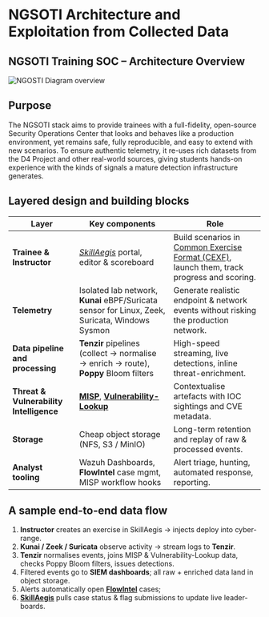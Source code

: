 # NGSOTI Architecture and Exploitation from Collected Data

## NGSOTI Training SOC – Architecture Overview

![NGOSTI Diagram overview](https://raw.githubusercontent.com/ngsoti/ngsoti/refs/heads/main/deliverables/D4.1/oss-overview.png)

## Purpose

The NGSOTI stack aims to provide trainees with a full-fidelity, open-source Security Operations Center that looks and behaves like a production environment, yet remains safe, fully reproducible, and easy to extend with new scenarios. To ensure authentic telemetry, it re-uses rich datasets from the D4 Project and other real-world sources, giving students hands-on experience with the kinds of signals a mature detection infrastructure generates.

## Layered design and building blocks

| Layer | Key components | Role |
|-------|---------------|------|
| **Trainee & Instructor** | *[SkillAegis](https://github.com/MISP/SkillAegis)* portal, editor & scoreboard | Build scenarios in [Common Exercise Format (CEXF)](https://github.com/MISP/cexf), launch them, track progress and scoring. |
| **Telemetry** | Isolated lab network, **Kunai** eBPF/Suricata sensor for Linux, Zeek, Suricata, Windows Sysmon | Generate realistic endpoint & network events without risking the production network. |
| **Data pipeline and processing** | **Tenzir** pipelines (collect → normalise → enrich → route), **Poppy** Bloom filters | High-speed streaming, live detections, inline threat-enrichment. |
| **Threat & Vulnerability Intelligence** | **[MISP](https://github.com/MISP/MISP)**, **[Vulnerability-Lookup](https://github.com/vulnerability-lookup/vulnerability-lookup/)** | Contextualise artefacts with IOC sightings and CVE metadata. |
| **Storage** | Cheap object storage (NFS, S3 / MinIO) | Long-term retention and replay of raw & processed events. |
| **Analyst tooling** | Wazuh Dashboards, **FlowIntel** case mgmt, MISP workflow hooks | Alert triage, hunting, automated response, reporting. |

## A sample end-to-end data flow

1. **Instructor** creates an exercise in SkillAegis → injects deploy into cyber-range.  
2. **Kunai / Zeek / Suricata** observe activity → stream logs to **Tenzir**.  
3. **Tenzir** normalises events, joins MISP & Vulnerability-Lookup data, checks Poppy Bloom filters, issues detections.  
4. Filtered events go to **SIEM dashboards**; all raw + enriched data land in object storage.  
5. Alerts automatically open **[FlowIntel](https://github.com/flowintel/flowintel)** cases;   
6. **[SkillAegis](https://github.com/MISP/SkillAegis)** pulls case status & flag submissions to update live leader-boards.

